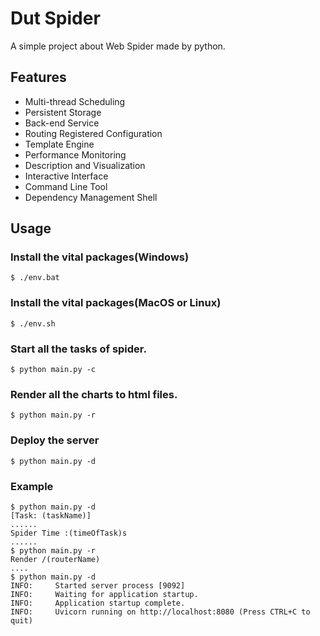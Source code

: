 # Dut Spider

A simple project about Web Spider made by python.

## Features

* Multi-thread Scheduling
* Persistent Storage
* Back-end Service
* Routing Registered Configuration
* Template Engine
* Performance Monitoring
* Description and Visualization
* Interactive Interface
* Command Line Tool
* Dependency Management Shell

## Usage

### Install the vital packages(Windows)

```shell
$ ./env.bat
```

### Install the vital packages(MacOS or Linux)

```shell
$ ./env.sh
```

### Start all the tasks of spider.

```shell
$ python main.py -c
```

### Render all the charts to html files.

```shell
$ python main.py -r
```

### Deploy the server

```shell
$ python main.py -d
```

### Example

```shell
$ python main.py -d
[Task: (taskName)]
......
Spider Time :(timeOfTask)s
......
$ python main.py -r
Render /(routerName)
....
$ python main.py -d
INFO:     Started server process [9092]
INFO:     Waiting for application startup.
INFO:     Application startup complete.
INFO:     Uvicorn running on http://localhost:8080 (Press CTRL+C to quit)
```
